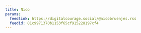 ```yaml
---
title: Nico
params:
  feedlink: https://digitalcourage.social/@nicobruenjes.rss
  feedid: 81c9971370b1153f65cf915228197cf4
---
```

